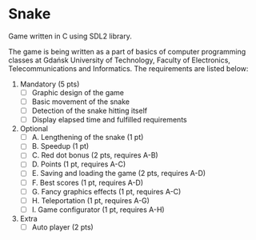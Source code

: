 # Snake

Game written in C using SDL2 library.

The game is being written as a part of basics of computer programming classes at Gdańsk University of Technology, Faculty of Electronics, Telecommunications and Informatics. The requirements are listed below:

1. Mandatory (5 pts)
    - [ ] Graphic design of the game
    - [ ] Basic movement of the snake
    - [ ] Detection of the snake hitting itself
    - [ ] Display elapsed time and fulfilled requirements
2. Optional
    - [ ] A. Lengthening of the snake (1 pt)
    - [ ] B. Speedup (1 pt)
    - [ ] C. Red dot bonus (2 pts, requires A-B)
    - [ ] D. Points (1 pt, requires A-C)
    - [ ] E. Saving and loading the game (2 pts, requires A-D)
    - [ ] F. Best scores (1 pt, requires A-D)
    - [ ] G. Fancy graphics effects (1 pt, requires A-C)
    - [ ] H. Teleportation (1 pt, requires A-G)
    - [ ] I. Game configurator (1 pt, requires A-H)
3. Extra
    - [ ] Auto player (2 pts)
